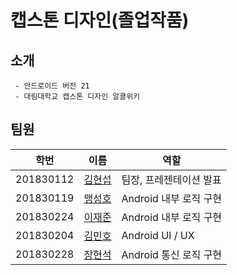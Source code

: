 # 캡스톤 디자인(졸업작품)

## 소개
~~~
 - 안드로이드 버전 21
 - 대림대학교 캡스톤 디자인 알콜위키
~~~
## 팀원
| 학번 | 이름 | 역할 |
|------|------|------------|
|201830112|[김현섭](https://github.com/Tasty-Programmer)|팀장, 프레젠테이션 발표|
|201830119|[맹성호](https://github.com/Alpha-gone)|Android 내부 로직 구현|
|201830224|[이재준](https://github.com/DooNas)|Android 내부 로직 구현|
|201830204|[김민호](https://github.com/Mammom)|Android UI / UX|
|201830228|[장현석](https://github.com/NightRabbits)|Android 통신 로직 구현|
